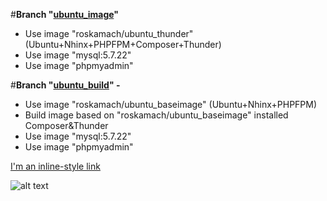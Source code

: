 #**Branch "[ubuntu_image](https://github.com/ros-kamach/Thunder-NGINX-PHPFPM/tree/ubuntu_image)"**
   - Use image "roskamach/ubuntu_thunder" (Ubuntu+Nhinx+PHPFPM+Composer+Thunder)
   - Use image "mysql:5.7.22"
   - Use image "phpmyadmin"
   
#**Branch "[ubuntu_build](https://github.com/ros-kamach/Thunder-NGINX-PHPFPM/tree/ubuntu_build)" -**
   - Use image "roskamach/ubuntu_baseimage" (Ubuntu+Nhinx+PHPFPM)
   - Build image based on "roskamach/ubuntu_baseimage" installed Composer&Thunder 
   - Use image "mysql:5.7.22"
   - Use image "phpmyadmin"
   
[I'm an inline-style link](https://www.google.com)

![alt text](https://www.drupal.org/files/Thunder_WBM_20160126.png)
